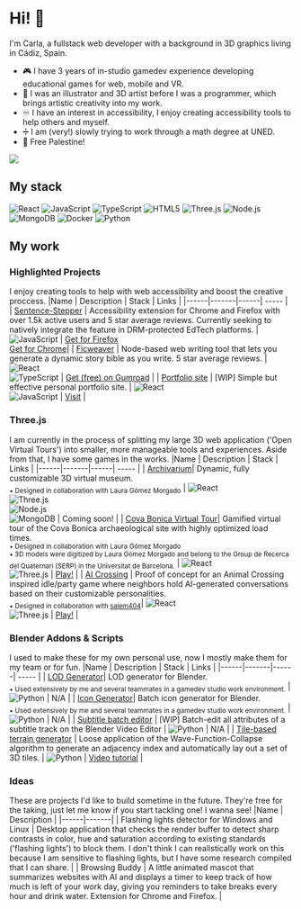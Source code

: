 # Hi! 👋
I'm Carla, a fullstack web developer with a background in 3D graphics living in Cádiz, Spain. 

- 🎮 I have 3 years of in-studio gamedev experience developing educational games for web, mobile and VR.
- 🎨 I was an illustrator and 3D artist before I was a programmer, which brings artistic creativity into my work.
- ♾️ I have an interest in accessibility, I enjoy creating accessibility tools to help others and myself.
- ➗ I am (very!) slowly trying to work through a math degree at UNED.
- 🍉 Free Palestine!

[![](https://img.shields.io/badge/LinkedIn-0077B5?style=for-the-badge&logo=linkedin&logoColor=white)](https://www.linkedin.com/in/nadina-carla-cardillo-garreta/)

## My stack
![React](https://img.shields.io/badge/React-20232A?style=for-the-badge&logo=react&logoColor=61DAFB)
![JavaScript](https://img.shields.io/badge/JavaScript-323330?style=for-the-badge&logo=javascript&logoColor=F7DF1E)
![TypeScript](https://img.shields.io/badge/TypeScript-007ACC?style=for-the-badge&logo=typescript&logoColor=white)
![HTML5](https://img.shields.io/badge/HTML5-E34F26?style=for-the-badge&logo=html5&logoColor=white)
![Three.js](https://img.shields.io/badge/Three.js-black?style=for-the-badge&logo=three.js&logoColor=white)
![Node.js](https://img.shields.io/badge/Node.js-43853D?style=for-the-badge&logo=node.js&logoColor=white)
![MongoDB](https://img.shields.io/badge/MongoDB-4EA94B?style=for-the-badge&logo=mongodb&logoColor=white)
![Docker](https://img.shields.io/badge/Docker-2496ED?style=for-the-badge&logo=docker&logoColor=white)
![Python](https://img.shields.io/badge/Python-3776AB?style=for-the-badge&logo=python&logoColor=white)

## My work
### Highlighted Projects
I enjoy creating tools to help with web accessibility and boost the creative proccess.
|Name | Description | Stack | Links |
|------|-------|------| ----- |
| [Sentence-Stepper](https://github.com/carladevv/sentence-stepper) | Accessibility extension for Chrome and Firefox with over 1.5k active users and 5 star average reviews. Currently seeking to natively integrate the feature in DRM-protected EdTech platforms. | ![JavaScript](https://img.shields.io/badge/JavaScript-323330?style=for-the-badge&logo=javascript&logoColor=F7DF1E) | [Get for Firefox](https://addons.mozilla.org/en-US/firefox/addon/sentence-stepper/)<br>[Get for Chrome](https://addons.mozilla.org/en-US/firefox/addon/sentence-stepper/)|
| [Ficweaver](https://github.com/carladevv/Ficweaver) | Node-based web writing tool that lets you generate a dynamic story bible as you write. 5 star average reviews. | ![React](https://img.shields.io/badge/React-20232A?style=for-the-badge&logo=react&logoColor=61DAFB)<br>![TypeScript](https://img.shields.io/badge/TypeScript-007ACC?style=for-the-badge&logo=typescript&logoColor=white) | [Get (free) on Gumroad](https://squirrelcarla.gumroad.com/l/ficweaver) |
| [Portfolio site](https://github.com/carladevv/portfolio-site) | [WIP] Simple but effective personal portfolio site. | ![React](https://img.shields.io/badge/React-20232A?style=for-the-badge&logo=react&logoColor=61DAFB)<br>![JavaScript](https://img.shields.io/badge/JavaScript-323330?style=for-the-badge&logo=javascript&logoColor=F7DF1E) | [Visit](https://carlacgdm-portfolio.netlify.app/) |

### Three.js
I am currently in the process of splitting my large 3D web application ('Open Virtual Tours') into smaller, more manageable tools and experiences. Aside from that, I have some games in the works.
|Name | Description | Stack | Links |
|------|-------|------| ----- |
| [Archivarium](https://github.com/carladevv/museum-generator)| Dynamic, fully customizable 3D virtual museum.<br><sub>• Designed in collaboration with Laura Gómez Morgado</sub> | ![React](https://img.shields.io/badge/React-20232A?style=for-the-badge&logo=react&logoColor=61DAFB)<br>![Three.js](https://img.shields.io/badge/Three.js-black?style=for-the-badge&logo=three.js&logoColor=white)<br>![Node.js](https://img.shields.io/badge/Node.js-43853D?style=for-the-badge&logo=node.js&logoColor=white)<br>![MongoDB](https://img.shields.io/badge/MongoDB-4EA94B?style=for-the-badge&logo=mongodb&logoColor=white) | Coming soon! |
| [Cova Bonica Virtual Tour](link)| Gamified virtual tour of the Cova Bonica archaeological site with highly optimized load times.<br><sub>• Designed in collaboration with Laura Gómez Morgado</sub><br><sub>• 3D models were digitized by Laura Gómez Morgado and belong to the Group de Recerca del Quaternari (SERP) in the Universitat de Barcelona.</sub> | ![React](https://img.shields.io/badge/React-20232A?style=for-the-badge&logo=react&logoColor=61DAFB)<br>![Three.js](https://img.shields.io/badge/Three.js-black?style=for-the-badge&logo=three.js&logoColor=white) | [Play!](https://cova-bonica-virtual-tour.netlify.app/) |
| [AI Crossing](https://github.com/gabuscuv/UE4-Toolkit-Public) | Proof of concept for an Animal Crossing inspired idle/party game where neighbors hold AI-generated conversations based on their customizable personalities.<br><sub>• Designed in collaboration with [salem404](https://github.com/salem404)</sub>| ![React](https://img.shields.io/badge/React-20232A?style=for-the-badge&logo=react&logoColor=61DAFB)<br>![Three.js](https://img.shields.io/badge/Three.js-black?style=for-the-badge&logo=three.js&logoColor=white) | [Play!](link) |


### Blender Addons & Scripts
I used to make these for my own personal use, now I mostly make them for my team or for fun.
|Name | Description | Stack | Links |
|------|-------|------| ----- |
| [LOD Generator](link)| LOD generator for Blender.<br><sub>• Used extensively by me and several teammates in a gamedev studio work environment.</sub> | ![Python](https://img.shields.io/badge/Python-3776AB?style=for-the-badge&logo=python&logoColor=white) | N/A |
| [Icon Generator](link)| Batch icon generator for Blender.<br><sub>• Used extensively by me and several teammates in a gamedev studio work environment.</sub> | ![Python](https://img.shields.io/badge/Python-3776AB?style=for-the-badge&logo=python&logoColor=white) | N/A |
| [Subtitle batch editor](link) | [WIP] Batch-edit all attributes of a subtitle track on the Blender Video Editor | ![Python](https://img.shields.io/badge/Python-3776AB?style=for-the-badge&logo=python&logoColor=white) | N/A |
| [Tile-based terrain generator](link) | Loose application of the Wave-Function-Collapse algorithm to generate an adjacency index and automatically lay out a set of 3D tiles. | ![Python](https://img.shields.io/badge/Python-3776AB?style=for-the-badge&logo=python&logoColor=white) | [Video tutorial](link) |

### Ideas
These are projects I'd like to build sometime in the future. They're free for the taking, just let me know if you start tackling one! I wanna see!
|Name | Description |
|------|-------|
| Flashing lights detector for Windows and Linux | Desktop application that checks the render buffer to detect sharp contrasts in color, hue and saturation according to existing standards ('flashing lights') to block them. I don't think I can realistically work on this because I am sensitive to flashing lights, but I have some research compiled that I can share. |
| Browsing Buddy | A little animated mascot that summarizes websites with AI and displays a timer to keep track of how much is left of your work day, giving you reminders to take breaks every hour and drink water. Extension for Chrome and Firefox. |



